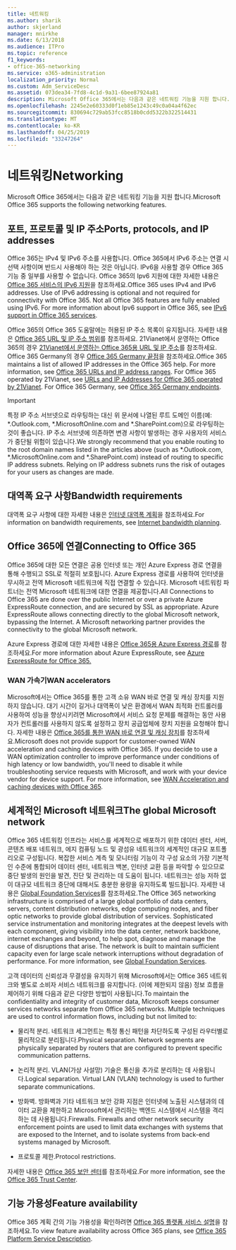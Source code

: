 ```yaml
---
title: 네트워킹
ms.author: sharik
author: skjerland
manager: mnirkhe
ms.date: 6/13/2018
ms.audience: ITPro
ms.topic: reference
f1_keywords:
- office-365-networking
ms.service: o365-administration
localization_priority: Normal
ms.custom: Adm_ServiceDesc
ms.assetid: 073dea34-7fd8-4c1d-9a31-6bee87924a81
description: Microsoft Office 365에서는 다음과 같은 네트워킹 기능을 지원 합니다.
ms.openlocfilehash: 2245e2e60333d0f1eb85e1243c49c0a04a4f62ec
ms.sourcegitcommit: 830694c729ab53fcc8518b0cdd5322b322514431
ms.translationtype: MT
ms.contentlocale: ko-KR
ms.lasthandoff: 04/25/2019
ms.locfileid: "33247264"
---
```

# <a name="networking"></a><span data-ttu-id="8a124-103">네트워킹</span><span class="sxs-lookup"><span data-stu-id="8a124-103">Networking</span></span>

<span data-ttu-id="8a124-104">Microsoft Office 365에서는 다음과 같은 네트워킹 기능을 지원 합니다.</span><span class="sxs-lookup"><span data-stu-id="8a124-104">Microsoft Office 365 supports the following networking features.</span></span>
  
## <a name="ports-protocols-and-ip-addresses"></a><span data-ttu-id="8a124-105">포트, 프로토콜 및 IP 주소</span><span class="sxs-lookup"><span data-stu-id="8a124-105">Ports, protocols, and IP addresses</span></span>

<span data-ttu-id="8a124-p101">Office 365는 IPv4 및 IPv6 주소를 사용합니다. Office 365에서 IPv6 주소는 연결 시 선택 사항이며 반드시 사용해야 하는 것은 아닙니다. IPv6을 사용할 경우 Office 365 기능 중 일부를 사용할 수 없습니다. Office 365의 Ipv6 지원에 대한 자세한 내용은 [Office 365 서비스의 IPv6 지원](https://go.microsoft.com/fwlink/?LinkID=785121&amp;clcid=0x409)을 참조하세요.</span><span class="sxs-lookup"><span data-stu-id="8a124-p101">Office 365 uses IPv4 and IPv6 addresses. Use of IPv6 addressing is optional and not required for connectivity with Office 365. Not all Office 365 features are fully enabled using IPv6. For more information about Ipv6 support in Office 365, see [IPv6 support in Office 365 services](https://go.microsoft.com/fwlink/?LinkID=785121&amp;clcid=0x409).</span></span>
  
<span data-ttu-id="8a124-p102">Office 365의 Office 365 도움말에는 허용된 IP 주소 목록이 유지됩니다. 자세한 내용은 [Office 365 URL 및 IP 주소 범위](https://go.microsoft.com/fwlink/p/?LinkID=243567)를 참조하세요. 21Vianet에서 운영하는 Office 365의 경우 [21Vianet에서 운영하는 Office 365용 URL 및 IP 주소](https://go.microsoft.com/fwlink/?LinkID=733351&amp;clcid=0x409)를 참조하세요. Office 365 Germany의 경우 [Office 365 Germany 끝점](https://support.office.com/en-us/article/Office-365-Germany-endpoints-8a113a50-0071-4155-bb8e-eba5a8dbd4c8)을 참조하세요.</span><span class="sxs-lookup"><span data-stu-id="8a124-p102">Office 365 maintains a list of allowed IP addresses in the Office 365 help. For more information, see [Office 365 URLs and IP address ranges](https://go.microsoft.com/fwlink/p/?LinkID=243567). For Office 365 operated by 21Vianet, see [URLs and IP Addresses for Office 365 operated by 21Vianet](https://go.microsoft.com/fwlink/?LinkID=733351&amp;clcid=0x409). For Office 365 Germany, see [Office 365 Germany endpoints](https://support.office.com/en-us/article/Office-365-Germany-endpoints-8a113a50-0071-4155-bb8e-eba5a8dbd4c8).</span></span>
  
> [!IMPORTANT]
> <span data-ttu-id="8a124-p103">특정 IP 주소 서브넷으로 라우팅하는 대신 위 문서에 나열된 루트 도메인 이름(예: \*.Outlook.com, \*.MicrosoftOnline.com and \*.SharePoint.com)으로 라우팅하는 것이 좋습니다. IP 주소 서브넷에 의존하면 변경 사항이 발생하는 경우 사용자의 서비스가 중단될 위험이 있습니다.</span><span class="sxs-lookup"><span data-stu-id="8a124-p103">We strongly recommend that you enable routing to the root domain names listed in the articles above (such as \*.Outlook.com, \*.MicrosoftOnline.com and \*.SharePoint.com) instead of routing to specific IP address subnets. Relying on IP address subnets runs the risk of outages for your users as changes are made.</span></span> 
  
## <a name="bandwidth-requirements"></a><span data-ttu-id="8a124-116">대역폭 요구 사항</span><span class="sxs-lookup"><span data-stu-id="8a124-116">Bandwidth requirements</span></span>

<span data-ttu-id="8a124-117">대역폭 요구 사항에 대한 자세한 내용은 [인터넷 대역폭 계획](https://go.microsoft.com/fwlink/p/?LinkID=282467)을 참조하세요.</span><span class="sxs-lookup"><span data-stu-id="8a124-117">For information on bandwidth requirements, see [Internet bandwidth planning](https://go.microsoft.com/fwlink/p/?LinkID=282467).</span></span>
  
## <a name="connecting-to-office-365"></a><span data-ttu-id="8a124-118">Office 365에 연결</span><span class="sxs-lookup"><span data-stu-id="8a124-118">Connecting to Office 365</span></span>

<span data-ttu-id="8a124-p104">Office 365에 대한 모든 연결은 공용 인터넷 또는 개인 Azure Express 경로 연결을 통해 수행되고 SSL로 적절히 보호됩니다. Azure Express 경로를 사용하여 인터넷을 무시하고 전역 Microsoft 네트워크에 직접 연결할 수 있습니다. Microsoft 네트워킹 파트너는 전역 Microsoft 네트워크에 대한 연결을 제공합니다.</span><span class="sxs-lookup"><span data-stu-id="8a124-p104">All Connections to Office 365 are done over the public Internet or over a private Azure ExpressRoute connection, and are secured by SSL as appropriate. Azure ExpressRoute allows connecting directly to the global Microsoft network, bypassing the Internet. A Microsoft networking partner provides the connectivity to the global Microsoft network.</span></span>
  
<span data-ttu-id="8a124-122">Azure Express 경로에 대한 자세한 내용은 [Office 365용 Azure Express 경로](https://aka.ms/expressrouteoffice365)를 참조하세요.</span><span class="sxs-lookup"><span data-stu-id="8a124-122">For more information about Azure ExpressRoute, see [Azure ExpressRoute for Office 365.](https://aka.ms/expressrouteoffice365)</span></span>
  
### <a name="wan-accelerators"></a><span data-ttu-id="8a124-123">WAN 가속기</span><span class="sxs-lookup"><span data-stu-id="8a124-123">WAN accelerators</span></span>

<span data-ttu-id="8a124-p105">Microsoft에서는 Office 365를 통한 고객 소유 WAN 바로 연결 및 캐싱 장치를 지원하지 않습니다. 대기 시간이 길거나 대역폭이 낮은 환경에서 WAN 최적화 컨트롤러를 사용하여 성능을 향상시키려면 Microsoft에서 서비스 요청 문제를 해결하는 동안 사용자가 컨트롤러를 사용하지 않도록 설정하고 장치 공급업체에 장치 지원을 요청해야 합니다. 자세한 내용은 [Office 365를 통한 WAN 바로 연결 및 캐싱 장치](https://go.microsoft.com/fwlink/p/?LinkID=282468)를 참조하세요.</span><span class="sxs-lookup"><span data-stu-id="8a124-p105">Microsoft does not provide support for customer-owned WAN acceleration and caching devices with Office 365. If you decide to use a WAN optimization controller to improve performance under conditions of high latency or low bandwidth, you'll need to disable it while troubleshooting service requests with Microsoft, and work with your device vendor for device support. For more information, see [WAN Acceleration and caching devices with Office 365](https://go.microsoft.com/fwlink/p/?LinkID=282468).</span></span>
  
## <a name="the-global-microsoft-network"></a><span data-ttu-id="8a124-127">세계적인 Microsoft 네트워크</span><span class="sxs-lookup"><span data-stu-id="8a124-127">The global Microsoft network</span></span>

<span data-ttu-id="8a124-p106">Office 365 네트워킹 인프라는 서비스를 세계적으로 배포하기 위한 데이터 센터, 서버, 콘텐츠 배포 네트워크, 에지 컴퓨팅 노드 및 광섬유 네트워크의 세계적인 대규모 포트폴리오로 구성됩니다. 복잡한 서비스 계측 및 모니터링 기능이 각 구성 요소의 가장 기본적인 수준에 통합되어 데이터 센터, 네트워크 백본, 인터넷 교환 등을 파악할 수 있으므로 중단 발생의 원인을 발견, 진단 및 관리하는 데 도움이 됩니다. 네트워크는 성능 저하 없이 대규모 네트워크 중단에 대해서도 충분한 용량을 유지하도록 빌드됩니다. 자세한 내용은 [Global Foundation Services](https://go.microsoft.com/fwlink/p/?LinkID=282622)를 참조하세요.</span><span class="sxs-lookup"><span data-stu-id="8a124-p106">The Office 365 networking infrastructure is comprised of a large global portfolio of data centers, servers, content distribution networks, edge computing nodes, and fiber optic networks to provide global distribution of services. Sophisticated service instrumentation and monitoring integrates at the deepest levels with each component, giving visibility into the data center, network backbone, internet exchanges and beyond, to help spot, diagnose and manage the cause of disruptions that arise. The network is built to maintain sufficient capacity even for large scale network interruptions without degradation of performance. For more information, see [Global Foundation Services](https://go.microsoft.com/fwlink/p/?LinkID=282622).</span></span> 
  
<span data-ttu-id="8a124-p107">고객 데이터의 신뢰성과 무결성을 유지하기 위해 Microsoft에서는 Office 365 네트워크와 별도로 소비자 서비스 네트워크를 유지합니다. (이에 제한되지 않음) 정보 흐름을 제어하기 위해 다음과 같은 다양한 방법이 사용됩니다.</span><span class="sxs-lookup"><span data-stu-id="8a124-p107">To maintain the confidentiality and integrity of customer data, Microsoft keeps consumer services networks separate from Office 365 networks. Multiple techniques are used to control information flows, including but not limited to:</span></span>
  
- <span data-ttu-id="8a124-p108">물리적 분리. 네트워크 세그먼트는 특정 통신 패턴을 차단하도록 구성된 라우터별로 물리적으로 분리됩니다.</span><span class="sxs-lookup"><span data-stu-id="8a124-p108">Physical separation. Network segments are physically separated by routers that are configured to prevent specific communication patterns.</span></span>
    
- <span data-ttu-id="8a124-p109">논리적 분리. VLAN(가상 사설망) 기술은 통신을 추가로 분리하는 데 사용됩니다.</span><span class="sxs-lookup"><span data-stu-id="8a124-p109">Logical separation. Virtual LAN (VLAN) technology is used to further separate communications.</span></span>
    
- <span data-ttu-id="8a124-p110">방화벽. 방화벽과 기타 네트워크 보안 강화 지점은 인터넷에 노출된 시스템과의 데이터 교환을 제한하고 Microsoft에서 관리하는 백엔드 시스템에서 시스템을 격리하는 데 사용됩니다.</span><span class="sxs-lookup"><span data-stu-id="8a124-p110">Firewalls. Firewalls and other network security enforcement points are used to limit data exchanges with systems that are exposed to the Internet, and to isolate systems from back-end systems managed by Microsoft.</span></span> 
    
- <span data-ttu-id="8a124-140">프로토콜 제한.</span><span class="sxs-lookup"><span data-stu-id="8a124-140">Protocol restrictions.</span></span>
    
<span data-ttu-id="8a124-141">자세한 내용은 [Office 365 보안 센터](https://go.microsoft.com/fwlink/p/?LinkID=282621)를 참조하세요.</span><span class="sxs-lookup"><span data-stu-id="8a124-141">For more information, see the [Office 365 Trust Center](https://go.microsoft.com/fwlink/p/?LinkID=282621).</span></span> 
  
## <a name="feature-availability"></a><span data-ttu-id="8a124-142">기능 가용성</span><span class="sxs-lookup"><span data-stu-id="8a124-142">Feature availability</span></span>

<span data-ttu-id="8a124-143">Office 365 계획 간의 기능 가용성을 확인하려면 [Office 365 플랫폼 서비스 설명](https://technet.microsoft.com/en-us/library/office-365-platform-service-description.aspx)을 참조하세요.</span><span class="sxs-lookup"><span data-stu-id="8a124-143">To view feature availability across Office 365 plans, see [Office 365 Platform Service Description](https://technet.microsoft.com/en-us/library/office-365-platform-service-description.aspx).</span></span>
  

